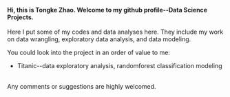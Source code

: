 
**Hi, this is Tongke Zhao. Welcome to my github profile--Data Science Projects.**<br>
<br>Here I put some of my codes and data analyses here. They include my work on data wrangling, exploratory data analysis, and data modeling.

You could look into the project in an order of value to me:
<ul>
  <li>Titanic--data exploratory analysis, randomforest classification modeling</li>
</ul>
<br>Any comments or suggestions are highly welcomed. 
